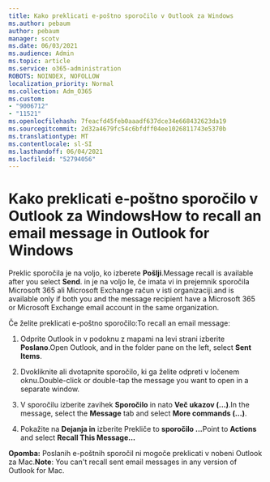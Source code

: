 ```yaml
---
title: Kako preklicati e-poštno sporočilo v Outlook za Windows
ms.author: pebaum
author: pebaum
manager: scotv
ms.date: 06/03/2021
ms.audience: Admin
ms.topic: article
ms.service: o365-administration
ROBOTS: NOINDEX, NOFOLLOW
localization_priority: Normal
ms.collection: Adm_O365
ms.custom:
- "9006712"
- "11521"
ms.openlocfilehash: 7feacfd45feb0aaadf637dce34e668432623da19
ms.sourcegitcommit: 2d32a4679fc54c6bfdff04ee1026811743e5370b
ms.translationtype: MT
ms.contentlocale: sl-SI
ms.lasthandoff: 06/04/2021
ms.locfileid: "52794056"
---
```

# <a name="how-to-recall-an-email-message-in-outlook-for-windows"></a><span data-ttu-id="6fde4-102">Kako preklicati e-poštno sporočilo v Outlook za Windows</span><span class="sxs-lookup"><span data-stu-id="6fde4-102">How to recall an email message in Outlook for Windows</span></span>

<span data-ttu-id="6fde4-103">Preklic sporočila je na voljo, ko izberete **Pošlji**.</span><span class="sxs-lookup"><span data-stu-id="6fde4-103">Message recall is available after you select **Send**.</span></span> <span data-ttu-id="6fde4-104">in je na voljo le, če imata vi in prejemnik sporočila Microsoft 365 ali Microsoft Exchange račun v isti organizaciji.</span><span class="sxs-lookup"><span data-stu-id="6fde4-104">and is available only if both you and the message recipient have a Microsoft 365 or Microsoft Exchange email account in the same organization.</span></span> 

<span data-ttu-id="6fde4-105">Če želite preklicati e-poštno sporočilo:</span><span class="sxs-lookup"><span data-stu-id="6fde4-105">To recall an email message:</span></span>

1. <span data-ttu-id="6fde4-106">Odprite Outlook in v podoknu z mapami na levi strani izberite **Poslano**.</span><span class="sxs-lookup"><span data-stu-id="6fde4-106">Open Outlook, and in the folder pane on the left, select **Sent Items**.</span></span>

1. <span data-ttu-id="6fde4-107">Dvokliknite ali dvotapnite sporočilo, ki ga želite odpreti v ločenem oknu.</span><span class="sxs-lookup"><span data-stu-id="6fde4-107">Double-click or double-tap the message you want to open in a separate window.</span></span>

1. <span data-ttu-id="6fde4-108">V sporočilu izberite zavihek **Sporočilo** in nato **Več ukazov (...)**.</span><span class="sxs-lookup"><span data-stu-id="6fde4-108">In the message, select the **Message** tab and select **More commands (...)**.</span></span>

1. <span data-ttu-id="6fde4-109">Pokažite na **Dejanja in** izberite Prekliče to **sporočilo ...**</span><span class="sxs-lookup"><span data-stu-id="6fde4-109">Point to **Actions** and select **Recall This Message...**</span></span>

<span data-ttu-id="6fde4-110">**Opomba:** Poslanih e-poštnih sporočil ni mogoče preklicati v nobeni Outlook za Mac.</span><span class="sxs-lookup"><span data-stu-id="6fde4-110">**Note**: You can't recall sent email messages in any version of Outlook for Mac.</span></span>